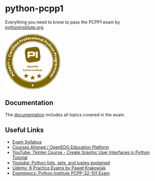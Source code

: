 # python-pcpp1
Everything you need to know to pass the PCPP1 exam by [pythoninstitute.org](https://pythoninstitute.org/pcpp1).

[<img src="doc/images/badge.png" alt="Credly Badge" width="180" height="180">](https://www.credly.com/badges/efb5b4b1-47f8-4cd3-b497-6ab45b427232)

## Documentation
The [documentation](doc/doc.pdf) includes all topics covered in the exam.

## Useful Links
- [Exam Syllabus](https://pythoninstitute.org/assets/628def5091da2303121759.pdf)
- [Courses Aligned / OpenEDG Education Platform](https://pythoninstitute.org/pcpp1)
- [YouTube: Tkinter Course - Create Graphic User Interfaces in Python Tutorial](https://youtu.be/YXPyB4XeYLA?si=pb_nie0gseMJEhVG)
- [Youtube: Python lists, sets, and tuples explained](https://www.youtube.com/watch?v=gOMW_n2-2Mw)
- [Udemy: 6 Practice Exams by Paweł Krakowiak](https://www.udemy.com/course/become-a-certified-professional-in-python-programming-1-with-pcpp1/)
- [Examtopics: Python Institute PCPP-32-101 Exam](https://www.examtopics.com/exams/python-institute/pcpp-32-101/)



